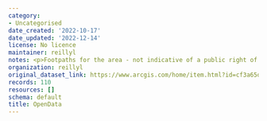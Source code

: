 ```yaml
---
category:
- Uncategorised
date_created: '2022-10-17'
date_updated: '2022-12-14'
license: No licence
maintainer: reillyl
notes: <p>Footpaths for the area - not indicative of a public right of way</p>
organization: reillyl
original_dataset_link: https://www.arcgis.com/home/item.html?id=cf3a65dbda30452e8c25d226bf7ce4a1
records: 110
resources: []
schema: default
title: OpenData
---
```

